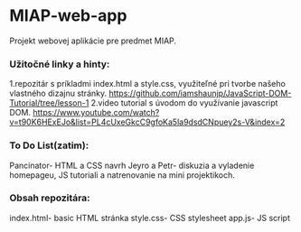 # MIAP-web-app
Projekt webovej aplikácie pre predmet MIAP.

### Užitočné linky a hinty:
  1.repozitár s príkladmi index.html a style.css, využiteľné pri tvorbe našeho vlastného dizajnu stránky.
    https://github.com/iamshaunjp/JavaScript-DOM-Tutorial/tree/lesson-1
  2.video tutorial s úvodom do využívanie javascript DOM.
    https://www.youtube.com/watch?v=t90K6HExEJo&list=PL4cUxeGkcC9gfoKa5la9dsdCNpuey2s-V&index=2
  
### To Do List(zatim):
  Pancinator- HTML a CSS navrh
  Jeyro a Petr- diskuzia a vyladenie homepageu, JS tutoriali a natrenovanie na mini projektikoch.

### Obsah repozitára:
  index.html- basic HTML stránka 
  style.css- CSS stylesheet
  app.js- JS script 
